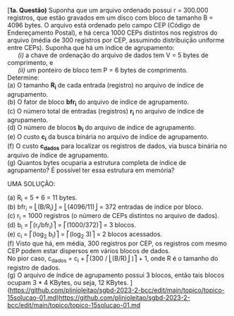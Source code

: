 [**1a. Questão)** Suponha que um arquivo ordenado possui r = 300.000 registros, que estão gravados em um disco com bloco de tamanho B = 4096 bytes. O arquivo está ordenado pelo campo CEP (Código de Endereçamento Postal), e há cerca 1000 CEPs distintos nos registros do arquivo (média de 300 registros por CEP, assumindo distribuição uniforme entre CEPs). Suponha que há um índice de agrupamento:<br>
&nbsp;&nbsp;&nbsp;&nbsp;&nbsp;&nbsp;_(i)_ a chave de ordenação do arquivo de dados tem V = 5 bytes de comprimento, e<br>
&nbsp;&nbsp;&nbsp;&nbsp;&nbsp;&nbsp;_(ii)_ um ponteiro de bloco tem P = 6 bytes de comprimento.<br>
Determine:<br>
(a) O tamanho **R<sub>i</sub>** de cada entrada (registro) no arquivo de índice de agrupamento.<br>
(b) O fator de bloco **bfr<sub>i</sub>** do arquivo de índice de agrupamento.<br>
(c) O número total de entradas (registros) **r<sub>i</sub>** no arquivo de índice de agrupamento.<br>
(d) O número de blocos **b<sub>i</sub>** do arquivo de índice de agrupamento.<br>
(e) O custo **c<sub>i</sub>** da busca binária no arquivo de índice de agrupamento.<br>
(f) O custo **c<sub>dados</sub>** para localizar os registros de dados, via busca binária no arquivo de índice de agrupamento.<br>
(g) Quantos bytes ocuparia a estrutura completa de índice de agrupamento? É possível ter essa estrutura em memória?  

UMA SOLUÇÃO:

(a) R<sub>i</sub> = 5 + 6 = 11 bytes.<br>
(b) bfr<sub>i</sub> =  ⎣(B/R<sub>i</sub>)⎦ = ⎣(4096/11)⎦ = 372 entradas de índice por bloco.<br>
(c) r<sub>i</sub> = 1000 registros (o número de CEPs distintos no arquivo de dados).<br>
(d) b<sub>i</sub> = ⎡(r<sub>i</sub>/bfr<sub>i</sub>)⎤ = ⎡(1000/372)⎤ = 3 blocos.<br>
(e) c<sub>i</sub> =  ⎡(log<sub>2</sub> b<sub>i</sub>)⎤ = ⎡(log<sub>2</sub> 3)⎤ = 2 blocos acessados.<br>
(f) Visto que há, em média, 300 registros por CEP, os registros com mesmo CEP podem estar dispersos em vários blocos de dados.<br>
No pior caso, c<sub>dados</sub> = c<sub>i</sub> +  ⎡(300 / ⎣(B/R)⎦ )⎤ + 1, onde R é o tamanho do registro de dados.<br>
(g) O arquivo de índice de agrupamento possui 3 blocos, então tais blocos ocupam 3 * 4 KBytes, ou seja, 12 KBytes.
](https://github.com/plinioleitao/sgbd-2023-2-bcc/edit/main/topico/topico-15solucao-01.md)https://github.com/plinioleitao/sgbd-2023-2-bcc/edit/main/topico/topico-15solucao-01.md
